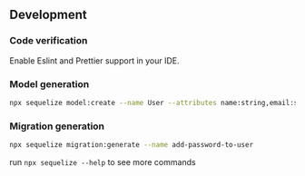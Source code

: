 ## Development

### Code verification

Enable Eslint and Prettier support in your IDE.

### Model generation

```bash
npx sequelize model:create --name User --attributes name:string,email:string
```

### Migration generation

```bash
npx sequelize migration:generate --name add-password-to-user
```

run `npx sequelize --help` to see more commands
